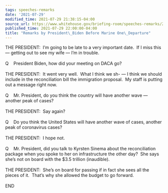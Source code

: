 ```yaml
---
tags: speeches-remarks
date: '2021-07-29'
modified_time: 2021-07-29 21:38:15-04:00
source_url: https://www.whitehouse.gov/briefing-room/speeches-remarks/2021/07/29/remarks-by-president-biden-before-marine-one-departure-5/
published_time: 2021-07-29 22:00:00-04:00
title: "Remarks by President\_Biden Before Marine One\_Departure"
---
```

 
THE PRESIDENT:  I’m going to be late to a very important date.  If I
miss this — getting out to see my wife — I’m in trouble.  
   
Q    President Biden, how did your meeting on DACA go?  
   
THE PRESIDENT:  It went very well.  What I think we sh- — I think we
should include in the reconciliation bill the immigration proposal.  My
staff is putting out a message right now.  
   
Q    Mr. President, do you think the country will have another wave —
another peak of cases?   
   
THE PRESIDENT:  Say again?  
   
Q    Do you think the United States will have another wave of cases,
another peak of coronavirus cases?  
   
THE PRESIDENT:  I hope not.  
   
Q    Mr. President, did you talk to Kyrsten Sinema about the
reconciliation package when you spoke to her on infrastructure the other
day?  She says she’s not on board with the $3.5 trillion (inaudible).   
   
THE PRESIDENT:  She’s on board for passing if in fact she sees all the
pieces of it.  That’s why she allowed the budget to go forward.  
   
END
